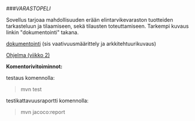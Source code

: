 ###*VARASTOPELI*

Sovellus tarjoaa mahdollisuuden erään elintarvikevaraston tuotteiden tarkasteluun ja tilaamiseen, sekä tilausten toteuttamiseen. Tarkempi kuvaus linkin "dokumentointi" takana.

[dokumentointi](https://github.com/Hipsterisiili/ohjelmistotuotanto/blob/master/dokumentointi/dokumentointi1.txt) (sis vaativuusmäärittely ja arkkitehtuurikuvaus)

[Ohjelma (viikko 2)](https://github.com/Hipsterisiili/ohjelmistotuotanto/tree/master/ot-varastopeli)

**Komentorivitoiminnot:**

testaus komennolla:
>mvn test

testikattavuusraportti komennolla:
>mvn jacoco:report
